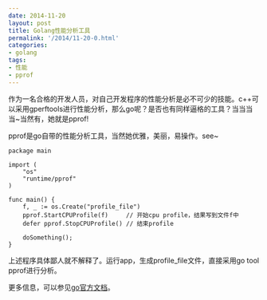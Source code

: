 ```yaml
---
date: 2014-11-20
layout: post
title: Golang性能分析工具
permalink: '/2014/11-20-0.html'
categories:
- golang
tags:
- 性能
- pprof
---
```



作为一名合格的开发人员，对自己开发程序的性能分析是必不可少的技能。c++可以采用gperftools进行性能分析，那么go呢？是否也有同样逼格的工具？当当当当~当然有，她就是pprof!

pprof是go自带的性能分析工具，当然她优雅，美丽，易操作。see~

	package main
	 
	import (
	    "os"
	    "runtime/pprof"
	)
	 
	func main() {
	    f, _ := os.Create("profile_file")
	    pprof.StartCPUProfile(f)     // 开始cpu profile，结果写到文件f中
	    defer pprof.StopCPUProfile() // 结束profile
	 
	    doSomething();
	}

上述程序具体鄙人就不解释了。运行app，生成profile_file文件，直接采用go tool pprof进行分析。

更多信息，可以参见[go官方文档](http://golang.org/pkg/net/http/pprof/)。